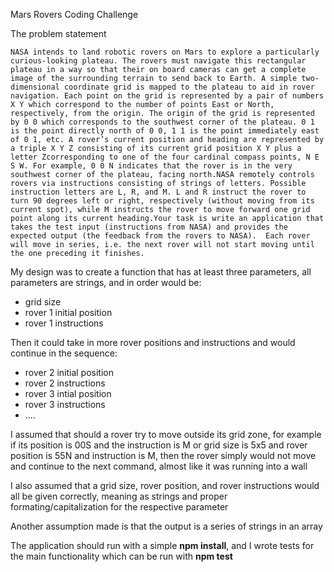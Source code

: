 Mars Rovers Coding Challenge

The problem statement
```
NASA intends to land robotic rovers on Mars to explore a particularly curious-looking plateau. The rovers must navigate this rectangular plateau in a way so that their on board cameras can get a complete image of the surrounding terrain to send back to Earth. A simple two-dimensional coordinate grid is mapped to the plateau to aid in rover navigation. Each point on the grid is represented by a pair of numbers X Y which correspond to the number of points East or North, respectively, from the origin. The origin of the grid is represented by 0 0 which corresponds to the southwest corner of the plateau. 0 1 is the point directly north of 0 0, 1 1 is the point immediately east of 0 1, etc. A rover’s current position and heading are represented by a triple X Y Z consisting of its current grid position X Y plus a letter Zcorresponding to one of the four cardinal compass points, N E S W. For example, 0 0 N indicates that the rover is in the very southwest corner of the plateau, facing north.NASA remotely controls rovers via instructions consisting of strings of letters. Possible instruction letters are L, R, and M. L and R instruct the rover to turn 90 degrees left or right, respectively (without moving from its current spot), while M instructs the rover to move forward one grid point along its current heading.Your task is write an application that takes the test input (instructions from NASA) and provides the expected output (the feedback from the rovers to NASA).  Each rover will move in series, i.e. the next rover will not start moving until the one preceding it finishes. 
```

My design was to create a function that has at least three parameters, all parameters are strings, and in order would be: 

- grid size
- rover 1 initial position 
- rover 1 instructions
  
Then it could take in more rover positions and instructions and would continue in the sequence:
- rover 2 initial position
- rover 2 instructions
- rover 3 intial position
- rover 3 instructions
- ....

I assumed that should a rover try to move outside its grid zone, for example if its position is 00S and the instruction is M or grid size is 5x5 and rover position is 55N and instruction is M, then the rover simply would not move and continue to the next command, almost like it was running into a wall

I also assumed that a grid size, rover position, and rover instructions would all be given correctly, meaning as strings and proper formating/capitalization for the respective parameter

Another assumption made is that the output is a series of strings in an array

The application should run with a simple **npm install**, and I wrote tests for the main functionality which can be run with **npm test**
